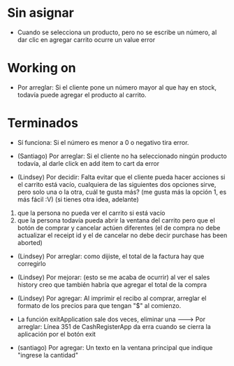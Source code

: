 # Sin asignar

* Cuando se selecciona un producto, pero no se escribe un número, al dar clic en agregar carrito ocurre un value error

# Working on

* Por arreglar: Si el cliente pone un número mayor al que hay en stock, todavía puede agregar el producto al carrito.


# Terminados


* Sí funciona: Si el número es menor a 0 o negativo tira error.

* (Santiago) Por arreglar: Si el cliente no ha seleccionado ningún producto todavía, al darle click en add item to cart da error
* (Lindsey) Por decidir: Falta evitar que el cliente pueda hacer acciones si el carrito está vacío, cualquiera de las siguientes dos opciones sirve, pero solo una o la otra, cuál te gusta más? (me gusta más la opción 1, es más fácil :V) (si tienes otra idea, adelante)
1. que la persona no pueda ver el carrito si está vacío
2. que la persona todavía pueda abrir la ventana del carrito pero que el botón de comprar y cancelar actúen diferentes (el de compra no debe actualizar el receipt id y el de cancelar no debe decir purchase has been aborted)


* (Lindsey) Por arreglar: como dijiste, el total de la factura hay que corregirlo
* (Lindsey) Por mejorar: (esto se me acaba de ocurrir) al ver el sales history creo que también habría que agregar el total de la compra
* (Lindsey) Por agregar: Al imprimir el recibo al comprar, arreglar el formato de los precios para que tengan "$" al comienzo.




* La función exitApplication sale dos veces, eliminar una ---> Por arreglar: Línea 351 de CashRegisterApp da erra cuando se cierra la aplicación por el botón exit
* (santiago) Por agregar: Un texto en la ventana principal que indique "ingrese la cantidad"
